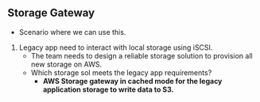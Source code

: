 ## Storage Gateway

- Scenario where we can use this.
1. Legacy app need to interact with local storage using iSCSI.
   - The team needs to design a reliable storage solution to provision all new storage on AWS.
   - Which storage sol meets the legacy app requirements?
      - **AWS Storage gateway in cached mode for the legacy application storage to write data to S3.**